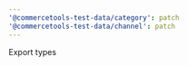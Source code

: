 ```yaml
---
'@commercetools-test-data/category': patch
'@commercetools-test-data/channel': patch
---
```


Export types
